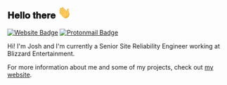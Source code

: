 <h2> 𝐇𝐞𝐥𝐥𝐨 𝐭𝐡𝐞𝐫𝐞 <img src="https://raw.githubusercontent.com/jgrancell/jgrancell/main/img/hi.gif" width="30px"></h2>

[![Website Badge](https://img.shields.io/badge/-https://joshgrancell.com-ff7139?style=flat-square&labelColor=ff7139&logo=firefox&logoColor=white)](https://joshgrancell.com)
 [![Protonmail Badge](https://img.shields.io/badge/-josh@joshgrancell.com-8b89cc?style=flat-square&logo=protonmail&logoColor=white&link=mailto:josh@joshgrancell.com)](mailto:josh@joshgrancell.com)

Hi! I'm Josh and I'm currently a Senior Site Reliability Engineer working at Blizzard Entertainment.

For more information about me and some of my projects, check out [my website](https://joshgrancell.com).
